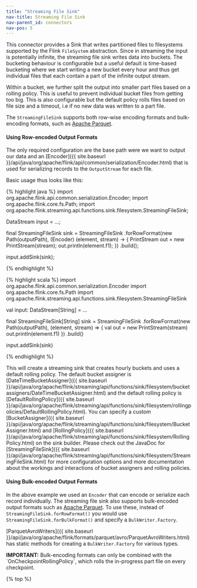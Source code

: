 ```yaml
---
title: "Streaming File Sink"
nav-title: Streaming File Sink
nav-parent_id: connectors
nav-pos: 5
---
```

<!--
Licensed to the Apache Software Foundation (ASF) under one
or more contributor license agreements.  See the NOTICE file
distributed with this work for additional information
regarding copyright ownership.  The ASF licenses this file
to you under the Apache License, Version 2.0 (the
"License"); you may not use this file except in compliance
with the License.  You may obtain a copy of the License at

  http://www.apache.org/licenses/LICENSE-2.0

Unless required by applicable law or agreed to in writing,
software distributed under the License is distributed on an
"AS IS" BASIS, WITHOUT WARRANTIES OR CONDITIONS OF ANY
KIND, either express or implied.  See the License for the
specific language governing permissions and limitations
under the License.
-->

This connector provides a Sink that writes partitioned files to filesystems
supported by the Flink `FileSystem` abstraction. Since in streaming the input
is potentially infinite, the streaming file sink writes data into buckets. The
bucketing behaviour is configurable but a useful default is time-based
bucketing where we start writing a new bucket every hour and thus get
individual files that each contain a part of the infinite output stream.

Within a bucket, we further split the output into smaller part files based on a
rolling policy. This is useful to prevent individual bucket files from getting
too big. This is also configurable but the default policy rolls files based on
file size and a timeout, i.e if no new data was written to a part file. 

The `StreamingFileSink` supports both row-wise encoding formats and
bulk-encoding formats, such as [Apache Parquet](http://parquet.apache.org).

#### Using Row-encoded Output Formats

The only required configuration are the base path were we want to output our
data and an
[Encoder]({{ site.baseurl }}/api/java/org/apache/flink/api/common/serialization/Encoder.html)
that is used for serializing records to the `OutputStream` for each file.

Basic usage thus looks like this:


<div class="codetabs" markdown="1">
<div data-lang="java" markdown="1">
{% highlight java %}
import org.apache.flink.api.common.serialization.Encoder;
import org.apache.flink.core.fs.Path;
import org.apache.flink.streaming.api.functions.sink.filesystem.StreamingFileSink;

DataStream<String> input = ...;

final StreamingFileSink<String> sink = StreamingFileSink
	.forRowFormat(new Path(outputPath), (Encoder<String>) (element, stream) -> {
		PrintStream out = new PrintStream(stream);
		out.println(element.f1);
	})
	.build();

input.addSink(sink);

{% endhighlight %}
</div>
<div data-lang="scala" markdown="1">
{% highlight scala %}
import org.apache.flink.api.common.serialization.Encoder
import org.apache.flink.core.fs.Path
import org.apache.flink.streaming.api.functions.sink.filesystem.StreamingFileSink

val input: DataStream[String] = ...

final StreamingFileSink[String] sink = StreamingFileSink
	.forRowFormat(new Path(outputPath), (element, stream) => {
		val out = new PrintStream(stream)
		out.println(element.f1)
	})
	.build()

input.addSink(sink)

{% endhighlight %}
</div>
</div>

This will create a streaming sink that creates hourly buckets and uses a
default rolling policy. The default bucket assigner is
[DateTimeBucketAssigner]({{ site.baseurl }}/api/java/org/apache/flink/streaming/api/functions/sink/filesystem/bucketassigners/DateTimeBucketAssigner.html)
and the default rolling policy is
[DefaultRollingPolicy]({{ site.baseurl }}/api/java/org/apache/flink/streaming/api/functions/sink/filesystem/rollingpolicies/DefaultRollingPolicy.html).
You can specify a custom
[BucketAssigner]({{ site.baseurl }}/api/java/org/apache/flink/streaming/api/functions/sink/filesystem/BucketAssigner.html)
and
[RollingPolicy]({{ site.baseurl }}/api/java/org/apache/flink/streaming/api/functions/sink/filesystem/RollingPolicy.html)
on the sink builder. Please check out the JavaDoc for
[StreamingFileSink]({{ site.baseurl }}/api/java/org/apache/flink/streaming/api/functions/sink/filesystem/StreamingFileSink.html)
for more configuration options and more documentation about the workings and
interactions of bucket assigners and rolling policies.

#### Using Bulk-encoded Output Formats

In the above example we used an `Encoder` that can encode or serialize each
record individually. The streaming file sink also supports bulk-encoded output
formats such as [Apache Parquet](http://parquet.apache.org). To use these,
instead of `StreamingFileSink.forRowFormat()` you would use
`StreamingFileSink.forBulkFormat()` and specify a `BulkWriter.Factory`.

[ParquetAvroWriters]({{ site.baseurl }}/api/java/org/apache/flink/formats/parquet/avro/ParquetAvroWriters.html)
has static methods for creating a `BulkWriter.Factory` for various types.

<div class="alert alert-info">
    <b>IMPORTANT:</b> Bulk-encoding formats can only be combined with the
    `OnCheckpointRollingPolicy`, which rolls the in-progress part file on
    every checkpoint.
</div>

{% top %}
